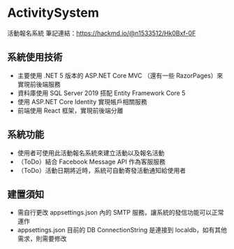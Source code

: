 # ActivitySystem
活動報名系統
筆記連結：https://hackmd.io/@n1533512/Hk0Bxf-0F

## 系統使用技術
- 主要使用 .NET 5 版本的 ASP.NET Core MVC （還有一些 RazorPages）來實現前後端服務
- 資料庫使用 SQL Server 2019 搭配 Entity Framework Core 5
- 使用 ASP.NET Core Identity 實現帳戶相關服務
- 前端使用 React 框架，實現前後端分離

## 系統功能
- 使用者可使用此活動報名系統來建立活動以及報名活動
- （ToDo）結合 Facebook Message API 作為客服服務
- （ToDo）活動日期將近時，系統可自動寄發活動通知給使用者

## 建置須知
- 需自行更改 appsettings.json 內的 SMTP 服務，讓系統的發信功能可以正常運作
- appsettings.json 目前的 DB ConnectionString 是連接到 localdb，如有其他需求，則需要修改
